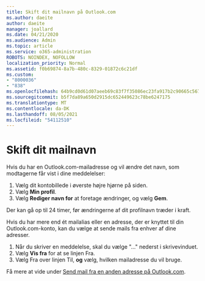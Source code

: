 ```yaml
---
title: Skift dit mailnavn på Outlook.com
ms.author: daeite
author: daeite
manager: joallard
ms.date: 04/21/2020
ms.audience: Admin
ms.topic: article
ms.service: o365-administration
ROBOTS: NOINDEX, NOFOLLOW
localization_priority: Normal
ms.assetid: f0b69874-8a7b-480c-8329-01872c6c21df
ms.custom:
- "8000036"
- "838"
ms.openlocfilehash: 64b9cd0d61d07aeeb69c83f7f35086ec23fa917b2c90665c567245fe4915abe1
ms.sourcegitcommit: b5f7da89a650d2915dc652449623c78be6247175
ms.translationtype: MT
ms.contentlocale: da-DK
ms.lasthandoff: 08/05/2021
ms.locfileid: "54112510"
---
```

# <a name="change-your-email-name"></a>Skift dit mailnavn

Hvis du har en Outlook.com-mailadresse og vil ændre det navn, som modtagerne får vist i dine meddelelser:
  
1. Vælg dit kontobillede i øverste højre hjørne på siden.
2. Vælg **Min profil**.
3. Vælg **Rediger navn for** at foretage ændringer, og vælg **Gem**.

Der kan gå op til 24 timer, før ændringerne af dit profilnavn træder i kraft.
  
Hvis du har mere end ét mailalias eller en adresse, der er knyttet til din Outlook.com-konto, kan du vælge at sende mails fra enhver af dine adresser.
  
1. Når du skriver en meddelelse, skal du vælge "..." nederst i skrivevinduet.
1. Vælg **Vis fra** for at se linjen Fra.
1. Vælg Fra over linjen Til, **og** vælg, hvilken mailadresse du vil bruge.

Få mere at vide under [Send mail fra en anden adresse på Outlook.com](https://support.office.com/article/ccba89cb-141c-4a36-8c56-6d16a8556d2e?wt.mc_id=Office_Outlook_com_Alchemy).